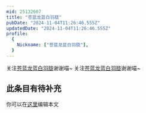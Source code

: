 ```yaml
---
mid: 25132607
title: "苍蓝龙蓝白羽胧"
pubDate: "2024-11-04T11:26:46.555Z"
updatedDate: "2024-11-04T11:26:46.555Z"
profile:
  {
    Nickname: ["苍蓝龙蓝白羽胧"],
  }
---
```


关注[苍蓝龙蓝白羽胧](https://space.bilibili.com/25132607)谢谢喵~ 关注[苍蓝龙蓝白羽胧](https://space.bilibili.com/25132607)谢谢喵~

## 此条目有待补充
你可以在[这里](https://github.com/Yuhanawa/VTuber.ICU/edit/master/src/content/v/苍蓝龙蓝白羽胧/index.md)编辑本文
